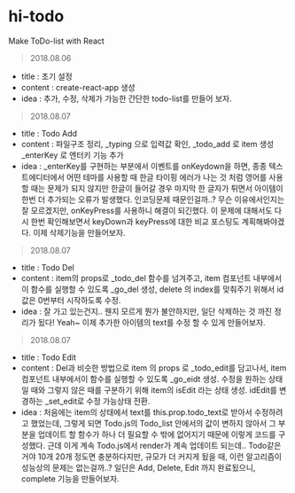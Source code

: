 # hi-todo
Make ToDo-list with React

> 2018.08.06
  - title : 초기 설정
  - content : create-react-app 생성
  - idea : 추가, 수정, 삭제가 가능한 간단한 todo-list를 만들어 보자.

> 2018.08.07
  - title : Todo Add
  - content : 파일구조 정리, _typing 으로 입력값 확인, 
              _todo_add 로 item 생성
              _enterKey 로 엔터키 기능 추가
  - idea : _enterKey를 구현하는 부분에서 이벤트를 onKeydown을 하면, 종종 텍스트에디터에서 어떤 테마를 사용할 때 한글 타이핑 에러가 나는 것 처럼 영어를 사용할 때는 문제가 되지 않지만 한글이 들어갈 경우 마지막 한 글자가 튀면서 아이템이 한번 더 추가되는 오류가 발생했다. 인코딩문제 때문인걸까..? 무슨 이유에서인지는 잘 모르겠지만, onKeyPress를 사용하니 해결이 되긴했다. 이 문제에 대해서도 다시 한번 확인해보면서 keyDown과 keyPress에 대한 비교 포스팅도 계획해봐야겠다. 이제 삭제기능을 만들어보자.

> 2018.08.07
  - title : Todo Del
  - content : item의 props로 _todo_del 함수를 넘겨주고, 
              item 컴포넌트 내부에서이 함수를 실행할 수 있도록 _go_del 생성,
              delete 의 index를 맞춰주기 위해서 id값은 0번부터 시작하도록 수정.
  - idea : 잘 가고 있는건지.. 웬지 모르게 뭔가 불안하지만, 일단 삭제하는 것 까진 정리가 됬다! Yeah~
           이제 추가한 아이템의 text를 수정 할 수 있게 만들어보자.

> 2018.08.07
  - title : Todo Edit
  - content : Del과 비슷한 방법으로 item 의 props 로 _todo_edit를 담고나서, 
              item 컴포넌트 내부에서이 함수를 실행할 수 있도록 _go_eidt 생성.
              수정을 원하는 상태일 때와 그렇지 않은 때를 구분하기 위해 item의 isEdit 라는 상태 생성.
              idEdit를 변경하는 _set_edit로 수정 가능상태 전환.
  - idea : 처음에는 item의 상태에서 text를 this.prop.todo_text로 받아서 수정하려고 했었는데,
           그렇게 되면 Todo.js의 Todo_list 안에서의 값이 변하지 않아서
           그 부분을 업데이트 할 함수가 하나 더 필요할 수 밖에 없어지기 때문에 이렇게 코드를 구성했다.
           근데 이게 계속 Todo.js에서 render가 계속 업데이트 되는데..
           Todo같은 거야 10개 20개 정도면 충분하다지만, 
           규모가 더 커지게 됬을 때, 이런 알고리즘이 성능상의 문제는 없는걸까..?
           일단은 Add, Delete, Edit 까지 완료됬으니, complete 기능을 만들어보자.
